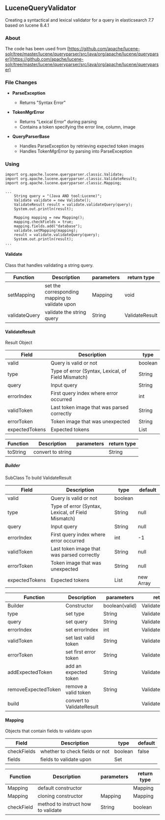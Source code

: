 ## LuceneQueryValidator
Creating a syntactical and lexical validator for a query in elasticsearch 7.7 based on lucene 8.4.1  

### About
The code has been used from [https://github.com/apache/lucene-solr/tree/master/lucene/queryparser/src/java/org/apache/lucene/queryparser](https://github.com/apache/lucene-solr/tree/master/lucene/queryparser/src/java/org/apache/lucene/queryparser)  

### File Changes
* <strong>ParseException</strong>
    * Returns "Syntax Error" 

* <strong>TokenMgrError</strong>
    * Returns "Lexical Error" during parsing 
    * Contains a token specifying the error line, column, image
    
* <strong>QueryParserBase</strong>  
    * Handles ParseException by retrieving expected token images
    * Handles TokenMgrError by parsing into ParseException

### Using

```
import org.apache.lucene.queryparser.classic.Validate;
import org.apache.lucene.queryparser.classic.ValidateResult;
import org.apache.lucene.queryparser.classic.Mapping;

...
    String query = "(Java AND tool:Lucene)";
    Validate validate = new Validate();
    ValidateResult result = validate.validateQuery(query);
    System.out.println(result);

    Mapping mapping = new Mapping();
    mapping.checkFields = true;
    mapping.fields.add("database");
    validate.setMapping(mapping);
    result = validate.validateQuery(query);
    System.out.println(result);
...

```

#### Validate
Class that handles validating a string query.


| Function | Description | parameters | return type |
| -------- | ----------- | ---------- | ----------- |
| setMapping | set the corresponding mapping to validate upon | Mapping | void |
| validateQuery | validate the string query | String | ValidateResult |


#### ValidateResult
Result Object

| Field | Description | type |
| -------- | --------- | ---- |
| valid | Query is valid or not | boolean|
| type | Type of error (Syntax, Lexical, of Field Mismatch) | String |
| query | Input query | String |
| errorIndex | First query index where error occurred | int |  
| validToken | Last token image that was parsed correctly | String |
| errorToken | Token image that was unexpected | String |
| expectedTokens | Expected tokens | List<String> |

| Function | Description | parameters | return type |
| -------- | ----------- | ---------- | ----------- |
| toString | convert to string | | String |

##### Builder
SubClass To build ValidateResult

| Field | Description | type | default |
| -------- | --------- | ---- | ------ |
| valid | Query is valid or not | boolean | |
| type | Type of error (Syntax, Lexical, of Field Mismatch) | String | null |
| query | Input query | String | null |
| errorIndex | First query index where error occurred | int |  -1 |
| validToken | Last token image that was parsed correctly | String | null |
| errorToken | Token image that was unexpected | String | null |
| expectedTokens | Expected tokens | List<String> | new Array<List> |

| Function | Description | parameters | return type |
| -------- | ----------- | ---------- | ----------- |
| Builder | Constructor  | boolean(valid) | ValidateResult.Builder |
| type | set type | String | ValidateResult.Builder |
| query | set query | String | ValidateResult.Builder |
| errorIndex | set errorIndex | int | ValidateResult.Builder |
| validToken | set last valid token | String | ValidateResult.Builder |
| errorToken | set first error token | String | ValidateResult.Builder |
| addExpectedToken | add an expected token | String | ValidateResult.Builder |
| removeExpectedToken | remove a valid token | String | ValidateResult.Builder |
| build | convert to ValidateResult | | ValidateResult |


#### Mapping
Objects that contain fields to validate upon

| Field | Description | type | default | 
| -------- | --------- | ---- | ------- | 
| checkFields | whether to check fields or not | boolean | false |
| fields | fields to validate upon | Set<String> | |


| Function | Description | parameters | return type |
| -------- | ----------- | ---------- | ----------- |
| Mapping | default constructor | | Mapping |
| Mapping | cloning constructor | Mapping | Mapping |
| checkField | method to instruct how to validate | String | boolean |